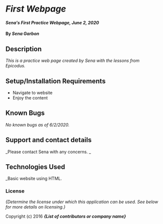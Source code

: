 # _First Webpage_

#### _Sena's First Practice Webpage, June 2, 2020_

#### By _**Sena Garbon**_

## Description

_This is a practice web page created by Sena with the lessons from Epicodus._

## Setup/Installation Requirements

* Navigate to website
* Enjoy the content


## Known Bugs

_No known bugs as of 6/2/2020._

## Support and contact details

_Please contact Sena with any concerns. _

## Technologies Used

_Basic website using HTML. 

### License

*{Determine the license under which this application can be used.  See below for more details on licensing.}*

Copyright (c) 2016 **_{List of contributors or company name}_**